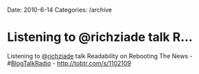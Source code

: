 Date: 2010-6-14
Categories: /archive

# Listening to @richziade talk R...

Listening to @<a href="http://twitter.com/richziade" class="aktt_username">richziade</a> talk Readability on Rebooting The News - #<a href="http://search.twitter.com/search?q=%23BlogTalkRadio" class="aktt_hashtag">BlogTalkRadio</a> - <a href="http://tobtr.com/s/1102109" rel="nofollow">http://tobtr.com/s/1102109</a>
